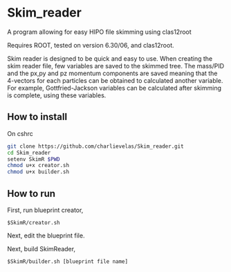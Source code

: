 # Skim_reader
A program allowing for easy HIPO file skimming using clas12root

Requires ROOT, tested on version 6.30/06, and clas12root.

Skim reader is designed to be quick and easy to use. When creating the skim reader file, few variables are saved to the skimmed tree. The mass/PID and the px,py and pz momentum components are saved meaning that the 4-vectors for each particles can be obtained to calculated another variable. For example, Gottfried-Jackson variables can be calculated after skimming is complete, using these variables.  

## How to install
On cshrc
```sh
git clone https://github.com/charlievelas/Skim_reader.git
cd Skim_reader
setenv SkimR $PWD
chmod u+x creator.sh
chmod u+x builder.sh
```

## How to run
First, run blueprint creator,

```
$SkimR/creator.sh
```
Next, edit the blueprint file.

Next, build SkimReader,

```
$SkimR/builder.sh [blueprint file name] 
```
